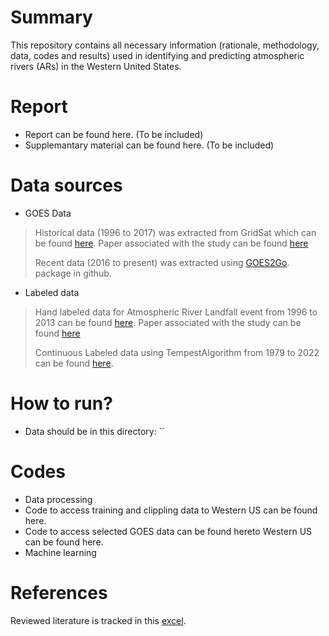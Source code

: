 # Summary
This repository contains all necessary information (rationale, methodology, data, codes and results) used in identifying and predicting atmospheric rivers (ARs) in the Western United States.

# Report
- Report can be found here. (To be included)
- Supplemantary material can be found here. (To be included)

# Data sources
- GOES Data
> Historical data (1996 to 2017) was extracted from GridSat which can be found [here](https://www.ncei.noaa.gov/data/gridsat-goes/access/goes/). Paper associated with the study can be found [here](https://essd.copernicus.org/articles/10/1417/2018/)
> 
> Recent data (2016 to present) was extracted using [GOES2Go](https://github.com/blaylockbk/goes2go). package in github.
> 
- Labeled data
> Hand labeled data for Atmospheric River Landfall event from 1996 to 2013 can be found [here](https://portal.nersc.gov/project/ClimateNet/). Paper associated with the study can be found [here](https://gmd.copernicus.org/articles/14/107/2021/)
>
> Continuous Labeled data using TempestAlgorithm from 1979 to 2022 can be found [here](https://portal.nersc.gov/archive/home/a/arhoades/Shared/www/TE_ERA5_ARs).

# How to run?
- Data should be in this directory: ``

# Codes
- Data processing
- Code to access training and clippling data to Western US can be found here.
- Code to access selected GOES data can be found hereto Western US can be found here.
- Machine learning

# References
Reviewed literature is tracked in this [excel](https://docs.google.com/spreadsheets/d/1ovGYoTcQZkRDXEwAZ5278RPfPh73KC0zgMktf7-vxNM/edit?gid=0#gid=0).

